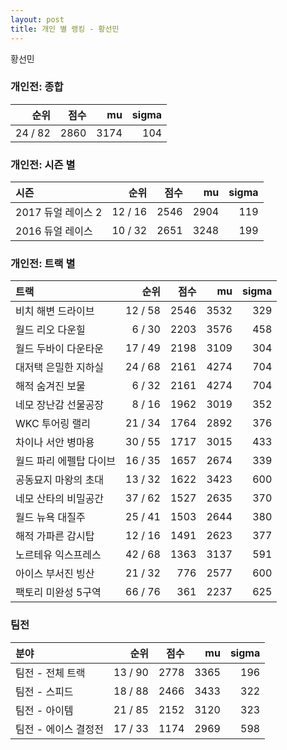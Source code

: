 ```yaml
---
layout: post
title: 개인 별 랭킹 - 황선민
---
```


황선민

### 개인전: 종합

| 순위 | 점수 | mu | sigma |
|---:|---:|---:|---:|
| 24 / 82 | 2860 | 3174 | 104 |

### 개인전: 시즌 별

| 시즌 | 순위 | 점수 | mu | sigma |
|:---|---:|---:|---:|---:|
| 2017 듀얼 레이스 2 | 12 / 16 | 2546 | 2904 | 119 |
| 2016 듀얼 레이스 | 10 / 32 | 2651 | 3248 | 199 |

### 개인전: 트랙 별

| 트랙 | 순위 | 점수 | mu | sigma |
|:---|---:|---:|---:|---:|
| 비치 해변 드라이브 | 12 / 58 | 2546 | 3532 | 329 |
| 월드 리오 다운힐 | 6 / 30 | 2203 | 3576 | 458 |
| 월드 두바이 다운타운 | 17 / 49 | 2198 | 3109 | 304 |
| 대저택 은밀한 지하실 | 24 / 68 | 2161 | 4274 | 704 |
| 해적 숨겨진 보물 | 6 / 32 | 2161 | 4274 | 704 |
| 네모 장난감 선물공장 | 8 / 16 | 1962 | 3019 | 352 |
| WKC 투어링 랠리 | 21 / 34 | 1764 | 2892 | 376 |
| 차이나 서안 병마용 | 30 / 55 | 1717 | 3015 | 433 |
| 월드 파리 에펠탑 다이브 | 16 / 35 | 1657 | 2674 | 339 |
| 공동묘지 마왕의 초대 | 13 / 32 | 1622 | 3423 | 600 |
| 네모 산타의 비밀공간 | 37 / 62 | 1527 | 2635 | 370 |
| 월드 뉴욕 대질주 | 25 / 41 | 1503 | 2644 | 380 |
| 해적 가파른 감시탑 | 12 / 16 | 1491 | 2623 | 377 |
| 노르테유 익스프레스 | 42 / 68 | 1363 | 3137 | 591 |
| 아이스 부서진 빙산 | 21 / 32 | 776 | 2577 | 600 |
| 팩토리 미완성 5구역 | 66 / 76 | 361 | 2237 | 625 |

### 팀전

| 분야 | 순위 | 점수 | mu | sigma |
|:---|---:|---:|---:|---:|
| 팀전 - 전체 트랙 | 13 / 90 | 2778 | 3365 | 196 |
| 팀전 - 스피드 | 18 / 88 | 2466 | 3433 | 322 |
| 팀전 - 아이템 | 21 / 85 | 2152 | 3120 | 323 |
| 팀전 - 에이스 결정전 | 17 / 33 | 1174 | 2969 | 598 |
